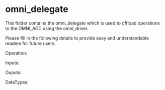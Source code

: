 # omni_delegate

This folder contains the omni_delegate which is used to offload operations to the OMNI_ACC using the omni_driver.

Please fill in the following details to provide easy and understandable readme for future users.

Operation:

Inputs:

Ouputs:

DataTypes:
